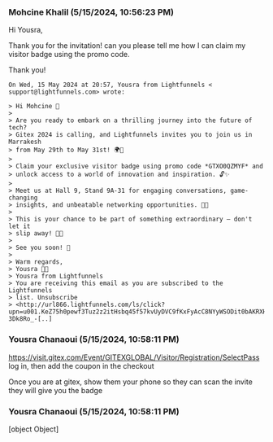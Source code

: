 ### Mohcine Khalil (5/15/2024, 10:56:23 PM)

Hi  Yousra,

Thank you for the invitation! can you please tell me how I can claim my
visitor badge using the promo code.

Thank you!

```
On Wed, 15 May 2024 at 20:57, Yousra from Lightfunnels < support@lightfunnels.com> wrote:

> Hi Mohcine 🎉
>
> Are you ready to embark on a thrilling journey into the future of tech?
> Gitex 2024 is calling, and Lightfunnels invites you to join us in Marrakesh
> from May 29th to May 31st! 🌍💫
>
> Claim your exclusive visitor badge using promo code *GTXO0QZMYF* and
> unlock access to a world of innovation and inspiration. 🔓✨
>
> Meet us at Hall 9, Stand 9A-31 for engaging conversations, game-changing
> insights, and unbeatable networking opportunities. 🤝💡
>
> This is your chance to be part of something extraordinary – don't let it
> slip away! 🚀✨
>
> See you soon! 🌟
>
> Warm regards,
> Yousra 💼👋
> Yousra from Lightfunnels
> You are receiving this email as you are subscribed to the Lightfunnels
> list. Unsubscribe
> <http://url866.lightfunnels.com/ls/click?upn=u001.KeZ75h0pewf3Tuz2z2itHsbq45f57kvUyDVC9fKxFyAcC8NYyWSODit0bAKRXHJ9Uiw2skoQu6KrAXm1vwcgnx28SDduB1WbMqTRj1vH8BQ-3Dk8Ro_-[..]
```

### Yousra Chanaoui (5/15/2024, 10:58:11 PM)

https://visit.gitex.com/Event/GITEXGLOBAL/Visitor/Registration/SelectPass
log in, then add the coupon in the checkout


Once you are at gitex, show them your phone so they can scan the invite they will give you the badge 

### Yousra Chanaoui (5/15/2024, 10:58:11 PM)

[object Object]
